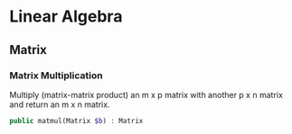 # Linear Algebra

## Matrix

### Matrix Multiplication
Multiply (matrix-matrix product) an m x p matrix with another p x n matrix and return an m x n matrix.
```php
public matmul(Matrix $b) : Matrix
```
